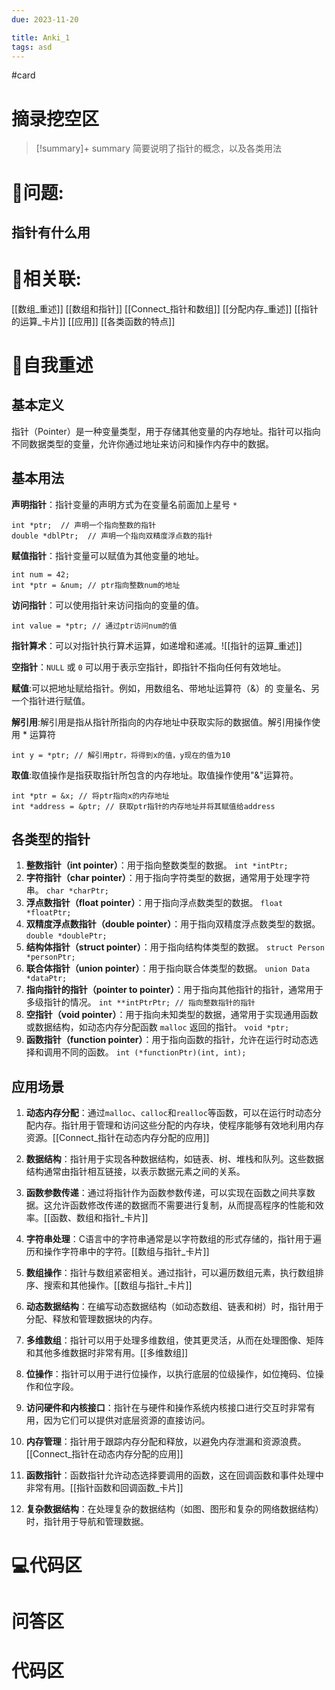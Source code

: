 ```yaml
---
due: 2023-11-20 

title: Anki_1
tags: asd
---
```


#card


# 摘录挖空区


> [!summary]+ summary
> 简要说明了指针的概念，以及各类用法


# 🤔问题:
## 指针有什么用





# 🤔相关联:
[[数组_重述]]
[[数组和指针]]
[[Connect_指针和数组]]
[[分配内存_重述]]
[[指针的运算_卡片]]
[[应用]]
[[各类函数的特点]]
# 📘自我重述
## 基本定义
指针（Pointer）是一种变量类型，用于存储其他变量的内存地址。指针可以指向不同数据类型的变量，允许你通过地址来访问和操作内存中的数据。

## 基本用法
**声明指针**：指针变量的声明方式为在变量名前面加上星号 `*`
```
int *ptr;  // 声明一个指向整数的指针
double *dblPtr;  // 声明一个指向双精度浮点数的指针

```
**赋值指针**：指针变量可以赋值为其他变量的地址。
```
int num = 42;
int *ptr = &num; // ptr指向整数num的地址
```
**访问指针**：可以使用指针来访问指向的变量的值。
```
int value = *ptr; // 通过ptr访问num的值
```
**指针算术**：可以对指针执行算术运算，如递增和递减。![[指针的运算_重述]]

**空指针**：`NULL` 或 `0` 可以用于表示空指针，即指针不指向任何有效地址。

**赋值**:可以把地址赋给指针。例如，用数组名、带地址运算符（&）的
变量名、另一个指针进行赋值。

**解引用**:解引用是指从指针所指向的内存地址中获取实际的数据值。解引用操作使用 * 运算符
```
int y = *ptr; // 解引用ptr，将得到x的值，y现在的值为10
```
**取值**:取值操作是指获取指针所包含的内存地址。取值操作使用"&"运算符。
```
int *ptr = &x; // 将ptr指向x的内存地址
int *address = &ptr; // 获取ptr指针的内存地址并将其赋值给address
```
## 各类型的指针
1. **整数指针（int pointer）**：用于指向整数类型的数据。
    `int *intPtr;`
2. **字符指针（char pointer）**：用于指向字符类型的数据，通常用于处理字符串。
    `char *charPtr;`
3. **浮点数指针（float pointer）**：用于指向浮点数类型的数据。
    `float *floatPtr;`
4. **双精度浮点数指针（double pointer）**：用于指向双精度浮点数类型的数据。
    `double *doublePtr;`
5. **结构体指针（struct pointer）**：用于指向结构体类型的数据。
    `struct Person *personPtr;`
6. **联合体指针（union pointer）**：用于指向联合体类型的数据。
    `union Data *dataPtr;`
7. **指向指针的指针（pointer to pointer）**：用于指向其他指针的指针，通常用于多级指针的情况。
    `int **intPtrPtr; // 指向整数指针的指针`
8. **空指针（void pointer）**：用于指向未知类型的数据，通常用于实现通用函数或数据结构，如动态内存分配函数 `malloc` 返回的指针。
    `void *ptr;`
9. **函数指针（function pointer）**：用于指向函数的指针，允许在运行时动态选择和调用不同的函数。
    `int (*functionPtr)(int, int);`
## 应用场景
1. **动态内存分配**：通过`malloc`、`calloc`和`realloc`等函数，可以在运行时动态分配内存。指针用于管理和访问这些分配的内存块，使程序能够有效地利用内存资源。[[Connect_指针在动态内存分配的应用]]
    
2. **数据结构**：指针用于实现各种数据结构，如链表、树、堆栈和队列。这些数据结构通常由指针相互链接，以表示数据元素之间的关系。
    
3. **函数参数传递**：通过将指针作为函数参数传递，可以实现在函数之间共享数据。这允许函数修改传递的数据而不需要进行复制，从而提高程序的性能和效率。[[函数、数组和指针_卡片]]
    
4. **字符串处理**：C语言中的字符串通常是以字符数组的形式存储的，指针用于遍历和操作字符串中的字符。[[数组与指针_卡片]]
    
5. **数组操作**：指针与数组紧密相关。通过指针，可以遍历数组元素，执行数组排序、搜索和其他操作。[[数组与指针_卡片]]
    
6. **动态数据结构**：在编写动态数据结构（如动态数组、链表和树）时，指针用于分配、释放和管理数据块的内存。
7. **多维数组**：指针可以用于处理多维数组，使其更灵活，从而在处理图像、矩阵和其他多维数据时非常有用。[[多维数组]]
    
8. **位操作**：指针可以用于进行位操作，以执行底层的位级操作，如位掩码、位操作和位字段。
    
9. **访问硬件和内核接口**：指针在与硬件和操作系统内核接口进行交互时非常有用，因为它们可以提供对底层资源的直接访问。
    
10. **内存管理**：指针用于跟踪内存分配和释放，以避免内存泄漏和资源浪费。[[Connect_指针在动态内存分配的应用]]
    
11. **函数指针**：函数指针允许动态选择要调用的函数，这在回调函数和事件处理中非常有用。[[指针函数和回调函数_卡片]] 
    
12. **复杂数据结构**：在处理复杂的数据结构（如图、图形和复杂的网络数据结构）时，指针用于导航和管理数据。
# 💻代码区





# 问答区








# 代码区
